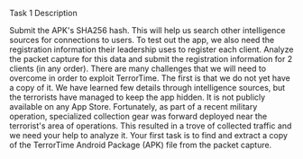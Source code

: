 Task 1 Description

Submit the APK's SHA256 hash. This will help us search other intelligence sources for connections to users. To test out the app, we also need the registration information their leadership uses to register each client. Analyze the packet capture for this data and submit the registration information for 2 clients (in any order).
There are many challenges that we will need to overcome in order to exploit TerrorTime. The first is that we do not yet have a copy of it. We have learned few details through intelligence sources, but the terrorists have managed to keep the app hidden. It is not publicly available on any App Store. Fortunately, as part of a recent military operation, specialized collection gear was forward deployed near the terrorist's area of operations. This resulted in a trove of collected traffic and we need your help to analyze it. Your first task is to find and extract a copy of the TerrorTime Android Package (APK) file from the packet capture. 
